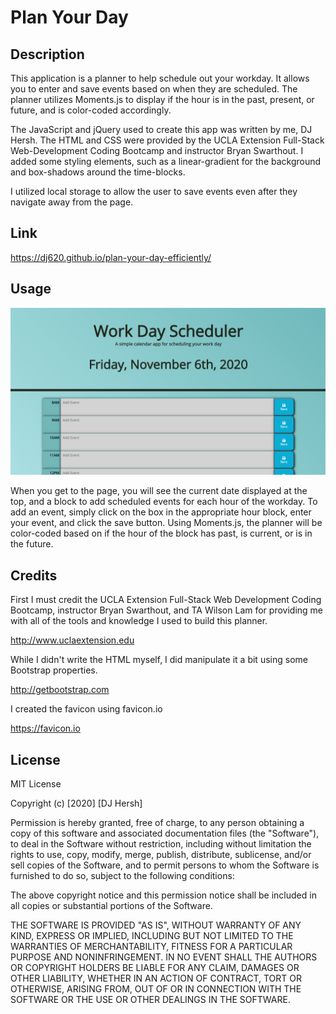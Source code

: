 # Plan Your Day

## Description

This application is a planner to help schedule out your workday. It allows you to enter and save events based on when they are scheduled. The planner utilizes Moments.js to display if the hour is in the past, present, or future, and is color-coded accordingly.

The JavaScript and jQuery used to create this app was written by me, DJ Hersh. The HTML and CSS were provided by the UCLA Extension Full-Stack Web-Development Coding Bootcamp and instructor Bryan Swarthout. I added some styling elements, such as a linear-gradient for the background and box-shadows around the time-blocks.

I utilized local storage to allow the user to save events even after they navigate away from the page.

## Link

https://dj620.github.io/plan-your-day-efficiently/

## Usage

![Planner screenshot](assets/screenshot.png)

When you get to the page, you will see the current date displayed at the top, and a block to add scheduled events for each hour of the workday. To add an event, simply click on the box in the appropriate hour block, enter your event, and click the save button. Using Moments.js, the planner will be color-coded based on if the hour of the block has past, is current, or is in the future.

## Credits

First I must credit the UCLA Extension Full-Stack Web Development Coding Bootcamp, instructor Bryan Swarthout, and TA Wilson Lam for providing me with all of the tools and knowledge I used to build this planner.

http://www.uclaextension.edu

While I didn't write the HTML myself, I did manipulate it a bit using some Bootstrap properties.

http://getbootstrap.com

I created the favicon using favicon.io

https://favicon.io

## License

MIT License

Copyright (c) [2020] [DJ Hersh]

Permission is hereby granted, free of charge, to any person obtaining a copy
of this software and associated documentation files (the "Software"), to deal
in the Software without restriction, including without limitation the rights
to use, copy, modify, merge, publish, distribute, sublicense, and/or sell
copies of the Software, and to permit persons to whom the Software is
furnished to do so, subject to the following conditions:

The above copyright notice and this permission notice shall be included in all
copies or substantial portions of the Software.

THE SOFTWARE IS PROVIDED "AS IS", WITHOUT WARRANTY OF ANY KIND, EXPRESS OR
IMPLIED, INCLUDING BUT NOT LIMITED TO THE WARRANTIES OF MERCHANTABILITY,
FITNESS FOR A PARTICULAR PURPOSE AND NONINFRINGEMENT. IN NO EVENT SHALL THE
AUTHORS OR COPYRIGHT HOLDERS BE LIABLE FOR ANY CLAIM, DAMAGES OR OTHER
LIABILITY, WHETHER IN AN ACTION OF CONTRACT, TORT OR OTHERWISE, ARISING FROM,
OUT OF OR IN CONNECTION WITH THE SOFTWARE OR THE USE OR OTHER DEALINGS IN THE
SOFTWARE.

